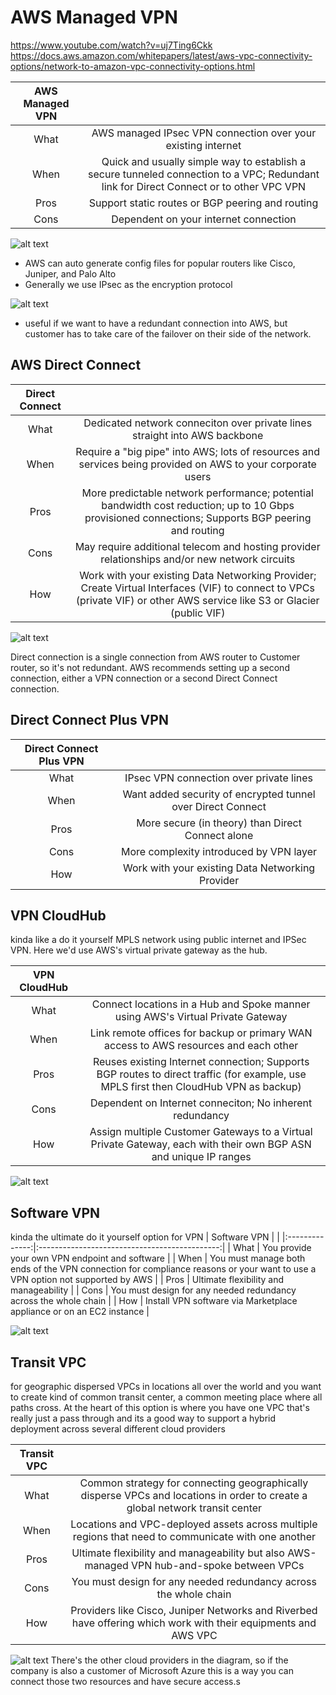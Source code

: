 # AWS Managed VPN
https://www.youtube.com/watch?v=uj7Ting6Ckk
https://docs.aws.amazon.com/whitepapers/latest/aws-vpc-connectivity-options/network-to-amazon-vpc-connectivity-options.html


| AWS Managed VPN |   |
|:--------------:|:------------------:|
| What | AWS managed IPsec VPN connection over your existing internet |
| When | Quick and usually simple way to establish a secure tunneled connection to a VPC; Redundant link for Direct Connect or to other VPC VPN |
| Pros | Support static routes or BGP peering and routing |
| Cons | Dependent on your internet connection |

![alt text](managed_vpn.png)
- AWS can auto generate config files for popular routers like Cisco, Juniper, and Palo Alto
- Generally we use IPsec as the encryption protocol

![alt text](redundant_vpn.png)
- useful if we want to have a redundant connection into AWS, but customer has to take care of the failover on their side of the network.

## AWS Direct Connect
| Direct Connect |          |
|:-------------------------:|:---------------------:|
| What | Dedicated network conneciton over private lines straight into AWS backbone |
| When | Require a "big pipe" into AWS; lots of resources and services being provided on AWS to your corporate users |
| Pros | More predictable network performance; potential bandwidth cost reduction; up to 10 Gbps provisioned connections; Supports BGP peering and routing |
| Cons | May require additional telecom and hosting provider relationships and/or new network circuits |
| How | Work with your existing Data Networking Provider; Create Virtual Interfaces (VIF) to connect to VPCs (private VIF) or other AWS service like S3 or Glacier (public VIF) |

![alt text](direct_connect.png)

Direct connection is a single connection from AWS router to Customer router, so it's not redundant. AWS recommends setting up a second connection, either a VPN connection or a second Direct Connect connection.

## Direct Connect Plus VPN 
| Direct Connect Plus VPN |                                 |
|:------------------------:|:--------------------------------:|
| What | IPsec VPN connection over private lines |
| When | Want added security of encrypted tunnel over Direct Connect |
| Pros | More secure (in theory) than Direct Connect alone |
| Cons | More complexity introduced by VPN layer |
| How | Work with your existing Data Networking Provider |

## VPN CloudHub
kinda like a do it yourself MPLS network using public internet and IPSec VPN. Here we'd use AWS's virtual private gateway as the hub.

| VPN CloudHub |                                            |
|:------------:|:----------------------------------------------:|
| What | Connect locations in a Hub and Spoke manner using AWS's Virtual Private Gateway |
| When | Link remote offices for backup or primary WAN access to AWS resources and each other |
| Pros | Reuses existing Internet connection; Supports BGP routes to direct traffic (for example, use MPLS first then CloudHub VPN as backup) |
| Cons | Dependent on Internet conneciton; No inherent redundancy |
| How | Assign multiple Customer Gateways to a Virtual Private Gateway, each with their own BGP ASN and unique IP ranges |

![alt text](vpn_cloudhub.png)

## Software VPN
kinda the ultimate do it yourself option for VPN
| Software VPN |                                            |
|:--------------:|:---------------------------------------------:|
| What | You provide your own VPN endpoint and software |
| When | You must manage both ends of the VPN connection for compliance reasons or your want to use a VPN option not supported by AWS |
| Pros | Ultimate flexibility and manageability |
| Cons | You must design for any needed redundancy across the whole chain |
| How | Install VPN software via Marketplace appliance or on an EC2 instance |

![alt text](software_vpn.png)

## Transit VPC
for geographic dispersed VPCs in locations all over the world and you want to create kind of common transit center, a common meeting place where all paths cross. At the heart of this option is where you have one VPC that's really just a pass through and its a good way to support a hybrid deployment across several different cloud providers

| Transit VPC |                                                 |
|:---------------:|:--------------------------------------------:|
| What | Common strategy for connecting geographically disperse VPCs and locations in order to create a global network transit center |
| When | Locations and VPC-deployed assets across multiple regions that need to communicate with one another |
| Pros | Ultimate flexibility and manageability but also AWS-managed VPN hub-and-spoke between VPCs |
| Cons | You must design for any needed redundancy across the whole chain |
| How | Providers like Cisco, Juniper Networks and Riverbed have offering which work with their equipments and AWS VPC |

![alt text](transit_vpc.png)
There's the other cloud providers in the diagram, so if the company is also a customer of Microsoft Azure this is a way you can connect those two resources and have secure access.s
